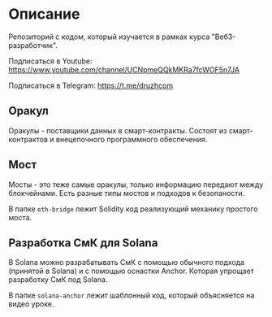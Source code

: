 # Описание

Репозиторий с кодом, который изучается в рамках курса "Веб3-разработчик". 

Подписаться в Youtube: https://www.youtube.com/channel/UCNpmeQQkMKRa7fcWOF5n7JA 

Подписаться в Telegram: https://t.me/druzhcom

## Оракул

Оракулы - поставщики данных в смарт-контракты. Состоят из смарт-контрактов и внецепочного программного обеспечения.

## Мост

Мосты - это теже самые оракулы, только информацию передают между блокчейнами. Есть разные типы мостов и подходов к безопаности.

В папке `eth-bridge` лежит Solidity код реализующий механику простого моста.

## Разработка СмК для Solana

В Solana можно разрабатывать СмК с помощью обычного подхода (принятой в Solana) и с помощью оснастки Anchor. Которая упрощает разработку СмК под Solana.

В папке `solana-anchor` лежит шаблонный код, который объясняется на видео уроке.
